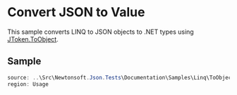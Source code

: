﻿# Convert JSON to Value

This sample converts LINQ to JSON objects to .NET types using [JToken.ToObject](/api/newtonsoft/json/linq/jtoken/#method-toobject).

## Sample

```csharp Usage
source: ..\Src\Newtonsoft.Json.Tests\Documentation\Samples\Linq\ToObjectGeneric.cs
region: Usage
```
